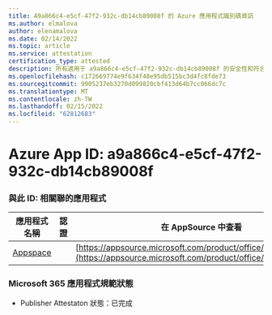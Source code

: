 ```yaml
---
title: A9a866c4-e5cf-47f2-932c-db14cb89008f 的 Azure 應用程式識別碼資訊
ms.author: elmalova
author: elenamalova
ms.date: 02/14/2022
ms.topic: article
ms.service: attestation
certification_type: attested
description: 所有適用于 a9a866c4-e5cf-47f2-932c-db14cb89008f 的安全性和符合性資訊資訊。
ms.openlocfilehash: c172669774e9f634f48e95db515bc3d4fc8fde73
ms.sourcegitcommit: 9905237eb3270d099820cbf413d64b7cc066dc7c
ms.translationtype: MT
ms.contentlocale: zh-TW
ms.lasthandoff: 02/15/2022
ms.locfileid: "62812683"
---
```

# <a name="azure-app-id-a9a866c4-e5cf-47f2-932c-db14cb89008f"></a>Azure App ID: a9a866c4-e5cf-47f2-932c-db14cb89008f


### <a name="apps-associated-with-this-id"></a>與此 ID: 相關聯的應用程式
| **應用程式名稱** | **認證** | **在 AppSource 中查看** |
|--------------|---------------|-----------------------|
| [Appspace](https://docs.microsoft.com/microsoft-365-app-certification/forward/WA200001738) |  | [https://appsource.microsoft.com/product/office/WA200001738](https://appsource.microsoft.com/product/office/WA200001738) |

### <a name="microsoft-365-app-compliance-status"></a>Microsoft 365 應用程式規範狀態
- Publisher Attestaton 狀態：已完成
